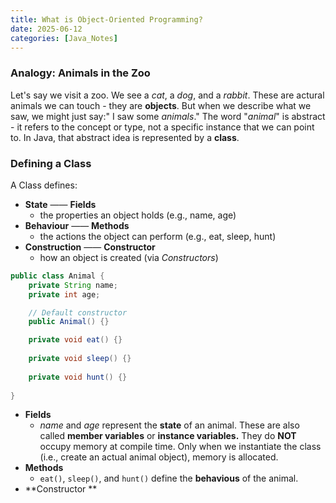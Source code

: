 ```yaml
---
title: What is Object-Oriented Programming?
date: 2025-06-12
categories: [Java_Notes]
---
```


### Analogy: Animals in the Zoo
Let's say we visit a zoo. We see a *cat*, a *dog*, and a *rabbit*. These are actural animals we can touch - they are **objects**. But when we describe what we saw, we might just say:" I saw some *animals*." The word "*animal*" is abstract - it refers to the concept or type, not a specific instance that we can point to. In Java, that abstract idea is represented by a **class**.

### Defining a Class
A Class defines:
- **State** —— **Fields**
  - the properties an object holds (e.g., name, age)
- **Behaviour** —— **Methods**
  - the actions the object can perform (e.g., eat, sleep, hunt)
- **Construction** —— **Constructor**
  - how an object is created (via *Constructors*)    

```java
public class Animal {
    private String name;
    private int age;

    // Default constructor
    public Animal() {}

    private void eat() {}
    
    private void sleep() {}
    
    private void hunt() {}
    
}
```
- **Fields**
  -  *name* and *age* represent the **state** of an animal. These are also called **member variables** or **instance variables.** They do **NOT** occupy memory at compile time. Only when we instantiate the class (i.e., create an actual animal object), memory is allocated.
- **Methods**
  - `eat()`, `sleep()`, and `hunt()` define the **behavious** of the animal.
- **Constructor **  